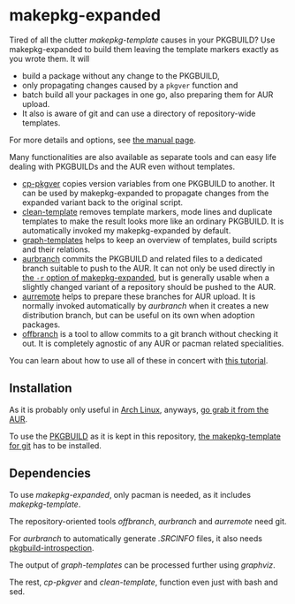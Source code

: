 # makepkg-expanded

Tired of all the clutter _makepkg-template_ causes in your PKGBUILD? Use makepkg-expanded to build them leaving the template markers exactly as you wrote them. It will
- build a package without any change to the PKGBUILD,
- only propagating changes caused by a `pkgver` function and
- batch build all your packages in one go, also preparing them for AUR upload.
- It also is aware of git and can use a directory of repository-wide templates.

For more details and options, see [the manual page](makepkg-expanded.md).

Many functionalities are also available as separate tools and can easy life dealing with PKGBUILDs and the AUR even without templates.
- [cp-pkgver](cp-pkgver.md) copies version variables from one PKGBUILD to another. It can be used by makepkg-expanded to propagate changes from the expanded variant back to the original script.
- [clean-template](clean-template.md) removes template markers, mode lines and duplicate templates to make the result looks more like an ordinary PKGBUILD. It is automatically invoked my makepkg-expanded by default.
- [graph-templates](graph-templates.md) helps to keep an overview of templates, build scripts and their relations.
- [aurbranch](aurbranch.md) commits the PKGBUILD and related files to a dedicated branch suitable to push to the AUR. It can not only be used directly in [the `-r` option of makepkg-expanded](makepkg-expanded.md#OPTIONS), but is generally usable when a slightly changed variant of a repository should be pushed to the AUR.
- [aurremote](aurremote.md) helps to prepare these branches for AUR upload. It is normally invoked automatically by _aurbranch_ when it creates a new distribution branch, but can be useful on its own when adoption packages.
- [offbranch](offbranch.md) is a tool to allow commits to a git branch without checking it out. It is completely agnostic of any AUR or pacman related specialities.

You can learn about how to use all of these in concert with [this tutorial](tutorial.md).


## Installation

As it is probably only useful in [Arch Linux](https://archlinux.org/), anyways, [go grab it from the AUR](http://aur.archlinux.org/packages/makepkg-expanded-git/).

To use the [PKGBUILD](PKGBUILD) as it is kept in this repository, [the makepkg-template for git](https://github.com/dffischer/git-makepkg-template) has to be installed.


## Dependencies

To use _makepkg-expanded_, only pacman is needed, as it includes _makepkg-template_.

The repository-oriented tools _offbranch_, _aurbranch_ and _aurremote_ need git.

For _aurbranch_ to automatically generate _.SRCINFO_ files, it also needs [pkgbuild-introspection](https://www.archlinux.org/packages/community/any/pkgbuild-introspection/).

The output of _graph-templates_ can be processed further using _graphviz_.

The rest, _cp-pkgver_ and _clean-template_, function even just with bash and sed.
